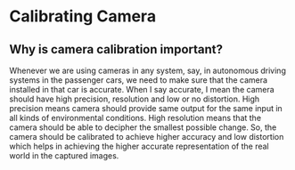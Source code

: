 # Calibrating Camera

## Why is camera calibration important?

Whenever we are using cameras in any system, say, in autonomous driving systems in the passenger cars, we need to make sure that the camera installed in that car is accurate. When I say accurate, I mean the camera should have high precision, resolution and low or no distortion.
High precision means camera should provide same output for the same input in all kinds of environmental conditions. High resolution means that the camera should be able to decipher the smallest possible change. So, the camera should be calibrated to achieve higher accuracy and low distortion which helps in achieving the higher accurate representation of the real world in the captured images.